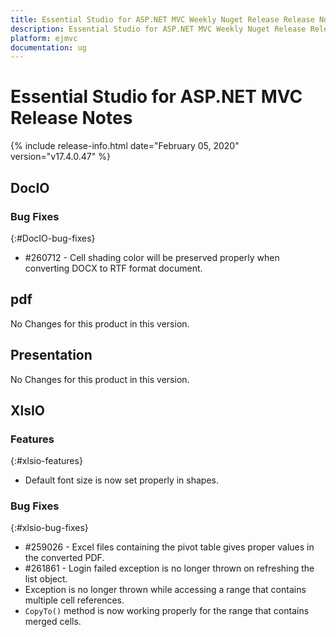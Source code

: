 ```yaml
---
title: Essential Studio for ASP.NET MVC Weekly Nuget Release Release Notes  
description: Essential Studio for ASP.NET MVC Weekly Nuget Release Release Notes  
platform: ejmvc
documentation: ug
---
```


# Essential Studio for ASP.NET MVC  Release Notes  

{% include release-info.html date="February 05, 2020"  version="v17.4.0.47" %} 






## DocIO

### Bug Fixes
{:#DocIO-bug-fixes}

* \#260712 - Cell shading color will be preserved properly when converting DOCX to RTF format document.
## pdf

No Changes for this product in this version.

[//]: # "Delete the contents of this file while new content is added."

## Presentation

No Changes for this product in this version.

[//]: # "Delete the contents of this file while new content is added."

## XlsIO

### Features
{:#xlsio-features}

* Default font size is now set properly in shapes.

### Bug Fixes
{:#xlsio-bug-fixes}

* \#259026 - Excel files containing the pivot table gives proper values in the converted PDF.
* \#261861 - Login failed exception is no longer thrown on refreshing the list object.
* Exception is no longer thrown while accessing a range that contains multiple cell references.
* `CopyTo()` method is now working properly for the range that contains merged cells.

